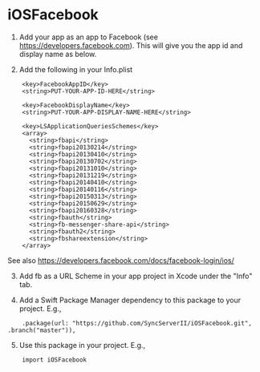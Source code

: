 # iOSFacebook

1) Add your app as an app to Facebook (see https://developers.facebook.com). This will give you the app id and display name as below.

2) Add the following in your Info.plist
```
	<key>FacebookAppID</key>
	<string>PUT-YOUR-APP-ID-HERE</string>
    
	<key>FacebookDisplayName</key>
	<string>PUT-YOUR-APP-DISPLAY-NAME-HERE</string>
    
    <key>LSApplicationQueriesSchemes</key>
    <array>
      <string>fbapi</string>
      <string>fbapi20130214</string>
      <string>fbapi20130410</string>
      <string>fbapi20130702</string>
      <string>fbapi20131010</string>
      <string>fbapi20131219</string>
      <string>fbapi20140410</string>
      <string>fbapi20140116</string>
      <string>fbapi20150313</string>
      <string>fbapi20150629</string>
      <string>fbapi20160328</string>
      <string>fbauth</string>
      <string>fb-messenger-share-api</string>
      <string>fbauth2</string>
      <string>fbshareextension</string>
    </array>
```

See also  https://developers.facebook.com/docs/facebook-login/ios/   


3) Add fb<PUT-YOUR-APP-ID-HERE> as a URL Scheme in your app project in Xcode under the "Info" tab.

4) Add a Swift Package Manager dependency to this package to your project. E.g.,
```
    .package(url: "https://github.com/SyncServerII/iOSFacebook.git", .branch("master")),
```

5) Use this package in your project. E.g.,

```
    import iOSFacebook
```
